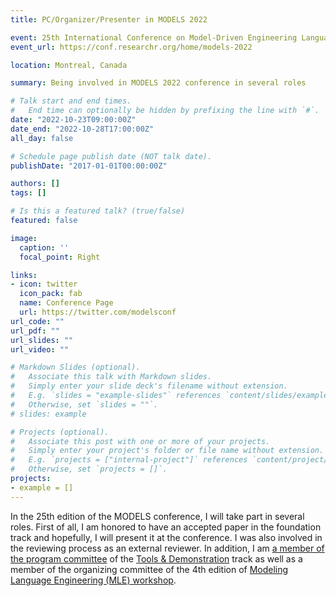 ```yaml
---
title: PC/Organizer/Presenter in MODELS 2022

event: 25th International Conference on Model-Driven Engineering Languages and Systems
event_url: https://conf.researchr.org/home/models-2022

location: Montreal, Canada

summary: Being involved in MODELS 2022 conference in several roles

# Talk start and end times.
#   End time can optionally be hidden by prefixing the line with `#`.
date: "2022-10-23T09:00:00Z"
date_end: "2022-10-28T17:00:00Z"
all_day: false

# Schedule page publish date (NOT talk date).
publishDate: "2017-01-01T00:00:00Z"

authors: []
tags: []

# Is this a featured talk? (true/false)
featured: false

image:
  caption: ''
  focal_point: Right

links:
- icon: twitter
  icon_pack: fab
  name: Conference Page
  url: https://twitter.com/modelsconf
url_code: ""
url_pdf: ""
url_slides: ""
url_video: ""

# Markdown Slides (optional).
#   Associate this talk with Markdown slides.
#   Simply enter your slide deck's filename without extension.
#   E.g. `slides = "example-slides"` references `content/slides/example-slides.md`.
#   Otherwise, set `slides = ""`.
# slides: example

# Projects (optional).
#   Associate this post with one or more of your projects.
#   Simply enter your project's folder or file name without extension.
#   E.g. `projects = ["internal-project"]` references `content/project/deep-learning/index.md`.
#   Otherwise, set `projects = []`.
projects:
- example = []
---
```

In the 25th edition of the MODELS conference, I will take part in several roles.
First of all, I am honored to have an accepted paper in the foundation track and hopefully, I will present it at the conference.
I was also involved in the reviewing process as an external reviewer.
In addition, I am [a member of the program committee](https://conf.researchr.org/profile/models-2022/faezehkhorram) of the [Tools & Demonstration](https://conf.researchr.org/track/models-2022/models-2022-tools---demonstrations) track as well as a member of the organizing committee of the 4th edition of [Modeling Language Engineering (MLE) workshop](https://mleworkshop.github.io/editions/mle2022/).
